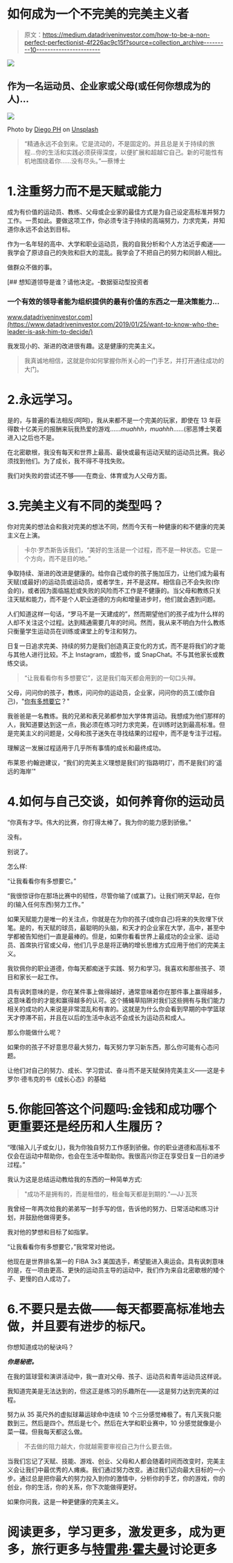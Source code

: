 # 如何成为一个不完美的完美主义者

> 原文：<https://medium.datadriveninvestor.com/how-to-be-a-non-perfect-perfectionist-4f226ac9c15f?source=collection_archive---------10----------------------->

[![](img/89789ac2d2eca27209c935de5341f698.png)](http://www.track.datadriveninvestor.com/1B9E)

## 作为一名运动员、企业家或父母(或任何你想成为的人)…

![](img/c8fb36fab16bd6256005c9af4b65fada.png)

Photo by [Diego PH](https://unsplash.com/@jdiegoph?utm_source=medium&utm_medium=referral) on [Unsplash](https://unsplash.com?utm_source=medium&utm_medium=referral)

> “精通永远不会到来。它是流动的，不是固定的。并且总是关于持续的旅程…你的生活和实践必须获得深度，以便扩展和超越它自己。新的可能性有机地围绕着你……没有尽头。”—蔡博士

# 1.注重努力而不是天赋或能力

成为有价值的运动员、教练、父母或企业家的最佳方式是为自己设定高标准并努力工作。一贯如此。要做这项工作，你必须专注于持续的高端努力，力求完美，并知道你永远不会达到目标。

作为一名年轻的高中、大学和职业运动员，我的自我分析和个人方法近乎痴迷——我学会了原谅自己的失败和巨大的混乱。我学会了不把自己的努力和同龄人相比。

做群众不做的事。

[](https://www.datadriveninvestor.com/2019/01/25/want-to-know-who-the-leader-is-ask-him-to-decide/) [## 想知道领导是谁？请他决定。-数据驱动型投资者

### 一个有效的领导者能为组织提供的最有价值的东西之一是决策能力…

www.datadriveninvestor.com](https://www.datadriveninvestor.com/2019/01/25/want-to-know-who-the-leader-is-ask-him-to-decide/) 

我发现小的、渐进的改进很有趣。这是健康的完美主义。

> 我真诚地相信，这就是你如何掌握你所关心的一门手艺，并打开通往成功的大门。

# 2.永远学习。

是的，与普遍的看法相反(呵呵)，我从来都不是一个完美的玩家，即使在 13 年获得数十亿美元的报酬来玩我热爱的游戏……*muahhh，muahhh*……(邪恶博士笑着进入)之后也不是。

在北密歇根，我没有每天和世界上最高、最快或最有运动天赋的运动员比赛。我必须找到他们。为了成长，我不得不寻找失败。

我们对失败的尝试还不够——在商业、体育或为人父母方面。

# 3.完美主义有不同的类型吗？

你对完美的想法会和我对完美的想法不同，然而今天有一种健康的和不健康的完美主义在上演。

> 卡尔·罗杰斯告诉我们，“美好的生活是一个过程，而不是一种状态。它是一个方向，而不是目的地。”

争取持续、渐进的改进是健康的。给你自己或你的孩子施加压力，让他们成为最有天赋(或最好)的运动员或运动员，或者学生，并不是这样。相信自己不会失败(你会的)，或者因为面临尴尬或失败的风险而不工作是不健康的。当父母和教练只关注天赋和能力，而不是个人职业道德的方向和增量进步时，他们就会遇到问题。

人们知道这样一句话，“罗马不是一天建成的”，然而期望他们的孩子成为什么样的人却不关注这个过程。达到精通需要几年的时间。然而，我从来不明白为什么教练只衡量学生运动员在训练或课堂上的专注和努力。

日复一日追求完美、持续的努力是我们创造真正变化的方式，而不是将我们的才能与其他人进行比较。不上 Instagram，或脸书，或 SnapChat。不与其他家长或教练交谈。

> “让我看看你有多想要它”，这是我们每天都会用到的一句口头禅。

父母，问问你的孩子，教练，问问你的运动员，企业家，问问你的员工(或你自己)，"[你有多想要它](https://medium.com/@Trevor_Huffman/3-tips-for-wanting-it-bad-383d3f1ed081)？"

我爸爸是一名教练。我的兄弟和表兄弟都参加大学体育运动。我想成为他们那样的人，我知道要达到这一点，我必须在练习时力求完美，在训练时达到最高标准。但是完美主义的问题是，父母和孩子迷失在寻找结果的过程中，而不是专注于过程。

理解这一发展过程适用于几乎所有事情的成长和最终成功。

布莱恩·约翰逊建议，“我们的完美主义理想是我们的‘指路明灯’，而不是我们的‘遥远的海岸’"

# 4.如何与自己交谈，如何养育你的运动员

“你真有才华。伟大的比赛，你打得太棒了。我为你的能力感到骄傲。”

没有。

别说了。

怎么样:

“让我看看你有多想要它。”

“我很惊讶你在那场比赛中的韧性，尽管你输了(或赢了)。让我们明天早起，在你的(输入任何东西)努力工作。”

如果天赋能力是唯一的关注点，你就是在为你的孩子(或你自己)将来的失败埋下伏笔。是的，有天赋的球员，最聪明的头脑，和天才的企业家在大学，高中，甚至中学都被告知他们一直是最棒的。但是，如果你看看世界上最成功的企业家、运动员、首席执行官或父母，他们几乎总是将正确的增长思维方式应用于他们的完美主义。

我钦佩你的职业道德，你每天都痴迷于实践、努力和学习。我喜欢和那些孩子、项目和家长一起工作。

具有讽刺意味的是，你在某件事上做得越好，通常意味着你在那件事上赢得越多，这意味着你的才能和赢得越多的认可。这个捕蝇草陷阱对我们这些拥有与我们能力相关的成功的人来说是非常混乱和有害的。这就是为什么你会看到早期的中学篮球天才停滞不前，并且在以后的生活中永远不会成长为运动员和成人。

那么你能做什么呢？

如果你的孩子不好意思尽最大努力，每天努力学习新东西，那么你可能有心态问题。

让他们对自己的努力、成长、学习尝试、奋斗而不是天赋保持完美主义——这是卡罗尔·德韦克的书《成长心态》的基础

# 5.你能回答这个问题吗:金钱和成功哪个更重要还是经历和人生履历？

“嘿(输入儿子或女儿)，我为你独自努力工作感到骄傲。你的职业道德和高标准不仅会在运动中帮助你，也会在生活中帮助你。我很高兴你正在享受日复一日的进步过程。”

我认为这是总结运动教给我的东西的一种简单方式:

> "成功不是拥有的，而是租借的，租金每天都是到期的."—JJ·瓦茨

我曾经一年两次给我的弟弟写一封手写的信，告诉他的努力、日常活动和练习计划，并鼓励他做得更多。

我对他的梦想和目标了如指掌。

“让我看看你有多想要它，”我常常对他说。

他现在是世界排名第一的 FIBA 3x3 美国选手，希望能进入奥运会。具有讽刺意味的是，在一项由更高、更快的运动员主导的运动中，我们作为来自北密歇根的矮个子、更慢的白人成功了。

# 6.不要只是去做——每天都要高标准地去做，并且要有进步的标尺。

你想知道成功的秘诀吗？

***你是秘密。***

在我的篮球营和演讲活动中，我一直对父母、孩子、运动员和青年运动员这样说。

我知道完美是无法达到的，但这正是练习的乐趣所在——这是努力达到完美的过程。

努力从 35 英尺外的虚拟球幕运球命中连续 10 个三分感觉棒极了。有几天我只能数到三。然后是四个。然后是七个。然后在大学和职业赛中，10 分感觉就像是小菜一碟。但我每天都这么做。

> 不去做的阻力越大，你就越需要审视自己为什么要去做。

当我们忘记了天赋、技能、游戏、创业、父母和人都会随着时间而改变时，完美主义会让我们中最优秀的人瘫痪。我们通过努力改变。通过我们迈向最大目标的一小步。通过总是把你最大的努力投入到你的激情中，分析你的手艺，你的游戏，你的创业，你的生活，你的关系，你下次能做得更好。

如果你问我，这是一种更健康的完美主义。

# 阅读更多，学习更多，激发更多，成为更多，旅行更多与[特雷弗·霍夫曼](https://medium.com/u/5e7157084b29?source=post_page-----4f226ac9c15f--------------------------------)讨论更多